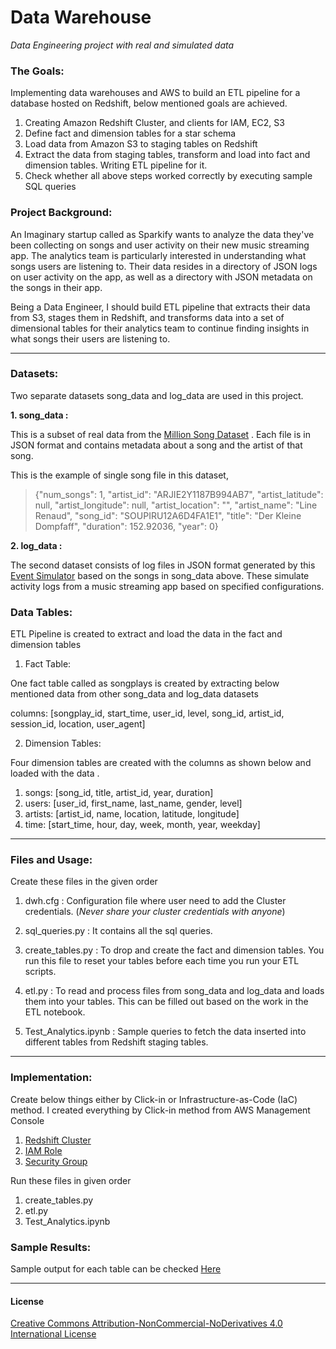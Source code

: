 # Data Warehouse

_Data Engineering project with real and simulated data_

### The Goals:

Implementing data warehouses and AWS to build an ETL pipeline for a database hosted on Redshift, below mentioned goals are achieved.
1. Creating Amazon Redshift Cluster, and clients for IAM, EC2, S3
2. Define fact and dimension tables for a star schema
3. Load data from Amazon S3 to staging tables on Redshift
4. Extract the data from staging tables, transform and load into fact and dimension tables. Writing ETL pipeline for it.
5. Check whether all above steps worked correctly by executing sample SQL queries

### Project Background:

An Imaginary startup called as Sparkify wants to analyze the data they've been collecting on songs and user activity on their new music streaming app. 
The analytics team is particularly interested in understanding what songs users are listening to. 
Their data resides in a directory of JSON logs on user activity on the app, as well as a directory with JSON metadata on the songs in their app.

Being a Data Engineer, I should build ETL pipeline that extracts their data from S3, stages them in Redshift, and transforms data into a set of dimensional tables for their analytics team to continue finding insights in what songs their users are listening to.

------------------------------------------------------

### Datasets:

Two separate datasets song_data and log_data are used in this project.

**1. song_data :**

This is a subset of real data from the [Million Song Dataset](http://millionsongdataset.com/) . Each file is in JSON format and contains metadata about a song and the artist of that song.

This is the example of single song file in this dataset,

>{"num_songs": 1, "artist_id": "ARJIE2Y1187B994AB7", "artist_latitude": null, "artist_longitude": null, "artist_location": "", "artist_name": "Line Renaud", "song_id": "SOUPIRU12A6D4FA1E1", "title": "Der Kleine Dompfaff", "duration": 152.92036, "year": 0}

**2. log_data :**

The second dataset consists of log files in JSON format generated by this [Event Simulator](https://github.com/Interana/eventsim) based on the songs in song_data above. These simulate activity logs from a music streaming app based on specified configurations.

### Data Tables:

ETL Pipeline is created to extract and load the data in the fact and dimension tables

1. Fact Table:

One fact table called as songplays is created by extracting below mentioned data from other song_data and log_data datasets

columns: [songplay_id, start_time, user_id, level, song_id, artist_id, session_id, location, user_agent]


2. Dimension Tables:

Four dimension tables are created with the columns as shown below and loaded with the data .

1. songs: [song_id, title, artist_id, year, duration]
2. users: [user_id, first_name, last_name, gender, level]
3. artists: [artist_id, name, location, latitude, longitude]
4. time: [start_time, hour, day, week, month, year, weekday]

--------------------------------------------------

### Files and Usage:

Create these files in the given order

1. dwh.cfg : Configuration file where user need to add the Cluster credentials. (_Never share your cluster credentials with anyone_)

2. sql_queries.py : It contains all the sql queries.

3. create_tables.py : To drop and create the fact and dimension tables. You run this file to reset your tables before each time you run your ETL scripts.

4. etl.py : To read and process files from song_data and log_data and loads them into your tables. This can be filled out based on the work in the ETL notebook.

5. Test_Analytics.ipynb : Sample queries to fetch the data inserted into different tables from Redshift staging tables.

-----------------------------------------------------

### Implementation:

Create below things either by Click-in or Infrastructure-as-Code (IaC) method. I created everything by Click-in method from AWS Management Console

1. [Redshift Cluster](https://docs.aws.amazon.com/redshift/latest/dg/tutorial-loading-data-launch-cluster.html)
2. [IAM Role](https://docs.aws.amazon.com/AWSEC2/latest/UserGuide/iam-roles-for-amazon-ec2.html)
3. [Security Group](https://docs.aws.amazon.com/vpc/latest/userguide/VPC_SecurityGroups.html)

Run these files in given order

1. create_tables.py
2. etl.py
3. Test_Analytics.ipynb

### Sample Results:

Sample output for each table can be checked [Here](https://github.com/17rsuraj/data-engineer/tree/master/Data%20Warehouse/Images)

------------------------------------------------------

#### License

[Creative Commons Attribution-NonCommercial-NoDerivatives 4.0 International License](https://creativecommons.org/licenses/by-nc-nd/4.0/)
